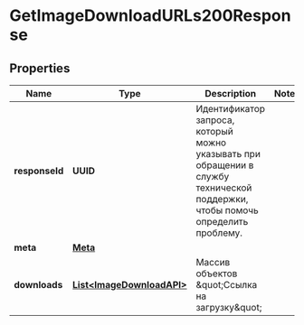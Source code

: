 

# GetImageDownloadURLs200Response


## Properties

| Name | Type | Description | Notes |
|------------ | ------------- | ------------- | -------------|
|**responseId** | **UUID** | Идентификатор запроса, который можно указывать при обращении в службу технической поддержки, чтобы помочь определить проблему. |  |
|**meta** | [**Meta**](Meta.md) |  |  |
|**downloads** | [**List&lt;ImageDownloadAPI&gt;**](ImageDownloadAPI.md) | Массив объектов \&quot;Ссылка на загрузку\&quot; |  |



